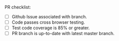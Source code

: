 PR checklist:

- [ ] Github Issue associated with branch.
- [ ] Code passes cross browser testing.
- [ ] Test code coverage is 85% or greater.
- [ ] PR branch is up-to-date with latest master branch.
